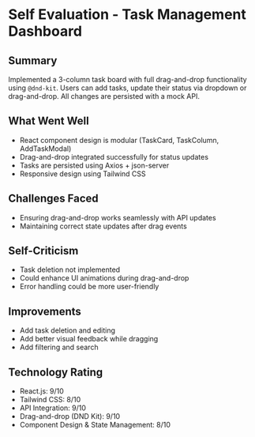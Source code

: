 # Self Evaluation - Task Management Dashboard

## Summary

Implemented a 3-column task board with full drag-and-drop functionality using `@dnd-kit`. Users can add tasks, update their status via dropdown or drag-and-drop. All changes are persisted with a mock API.

## What Went Well

- React component design is modular (TaskCard, TaskColumn, AddTaskModal)
- Drag-and-drop integrated successfully for status updates
- Tasks are persisted using Axios + json-server
- Responsive design using Tailwind CSS

## Challenges Faced

- Ensuring drag-and-drop works seamlessly with API updates
- Maintaining correct state updates after drag events

## Self-Criticism

- Task deletion not implemented
- Could enhance UI animations during drag-and-drop
- Error handling could be more user-friendly

## Improvements

- Add task deletion and editing
- Add better visual feedback while dragging
- Add filtering and search

## Technology Rating

- React.js: 9/10
- Tailwind CSS: 8/10
- API Integration: 9/10
- Drag-and-drop (DND Kit): 9/10
- Component Design & State Management: 8/10
